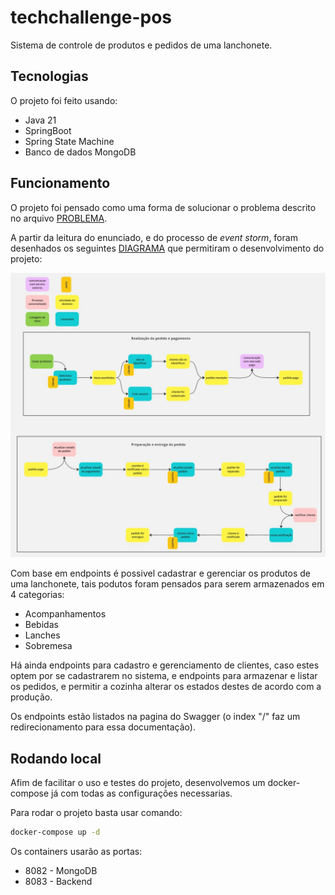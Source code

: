 # techchallenge-pos

Sistema de controle de produtos e pedidos de uma lanchonete.

## Tecnologias

O projeto foi feito usando:
 - Java 21
 - SpringBoot
 - Spring State Machine
 - Banco de dados MongoDB

## Funcionamento

O projeto foi pensado como uma forma de solucionar o problema descrito no arquivo [PROBLEMA](./doc/problema.md).

A partir da leitura do enunciado, e do processo de _event storm_, foram desenhados os seguintes [DIAGRAMA](https://miro.com/app/board/uXjVKELC0Wk=/?share_link_id=400487379983) 
que permitiram o desenvolvimento
do projeto:

![diagrama event storm](./doc/event_storm.jpg)

Com base em endpoints é possivel cadastrar e gerenciar os produtos de uma lanchonete, tais podutos foram pensados para
serem armazenados em 4 categorias:
 - Acompanhamentos
 - Bebidas
 - Lanches
 - Sobremesa

Há ainda endpoints para cadastro e gerenciamento de clientes, caso estes optem por se cadastrarem no sistema, 
e endpoints para armazenar e listar os pedidos, e permitir a cozinha alterar os estados destes de acordo com a produção.

Os endpoints estão listados na pagina do 
Swagger (o index "/" faz um redirecionamento para essa documentação).

## Rodando local

Afim de facilitar o uso e testes do projeto, desenvolvemos um docker-compose já com todas as configurações necessarias.

Para rodar o projeto basta usar comando:

````bash
docker-compose up -d 
````

Os containers usarão as portas:
- 8082 - MongoDB
- 8083 - Backend

